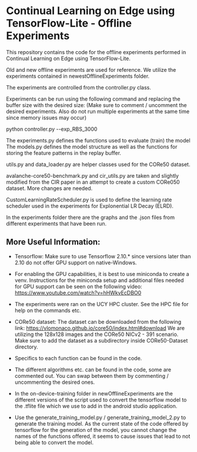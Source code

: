 # Continual Learning on Edge using TensorFlow-Lite - Offline Experiments

This repository contains the code for the offline experiments performed in Continual Learning on Edge using TensorFlow-Lite.

Old and new offline experiments are used for reference. We utilize the experiments contained in newestOfflineExperiments folder.

The experiments are controlled from the controller.py class.

Experiments can be run using the following command and replacing the buffer size with the desired size:
(Make sure to comment / uncomment the desired experiments. Also do not run multiple experiments at the same time since memory issues may occur)

python controller.py --exp_RBS_3000

The experiments.py defines the functions used to evaluate (train) the model
The models.py defines the model structure as well as the functions for storing the feature patterns in the replay buffer.

utils.py and data_loader.py are helper classes used for the CORe50 dataset.

avalanche-core50-benchmark.py and cir_utils.py are taken and slightly modified from the CIR paper in an attempt to create a custom CORe050 dataset. More changes are needed.

CustomLearningRateScheduler.py is used to define the learning rate scheduler used in the experiments for Explonential LR Decay (ELRD).

In the experiments folder there are the graphs and the .json files from different experiments that have been run.

## More Useful Information:

- Tensorflow: Make sure to use Tensorflow 2.10.* since versions later than 2.10 do not offer GPU support on native-Windows.

- For enabling the GPU capabilities, it is best to use miniconda to create a venv. 
Instructions for the miniconda setup and additional files needed for GPU support can be seen on the following video:
https://www.youtube.com/watch?v=hHWkvEcDBO0

- The experiments were ran on the UCY HPC cluster. See the HPC file for help on the commands etc.

- CORe50 dataset: The dataset can be downloaded from the following link: https://vlomonaco.github.io/core50/index.html#download
We are utilizing the 128x128 images and the CORe50 NICv2 - 391 scenario. Make sure to add the dataset as a subdirectory inside CORe50-Dataset directory.

- Specifics to each function can be found in the code.

- The different algorithms etc. can be found in the code, some are commented out. You can swap between them by commenting / uncommenting the desired ones.

- In the on-device-training folder in newOfflineExperiments are the different versions of the script used to convert the 
tensorflow model to the .tflite file which we use to add in the android studio application.

- Use the generate_training_model.py / generate_training_model_2.py to generate the training model. As the current state of the
code offered by tensorflow for the generation of the model, you cannot change the names of the functions offered, it seems to cause issues
that lead to not being able to convert the model.